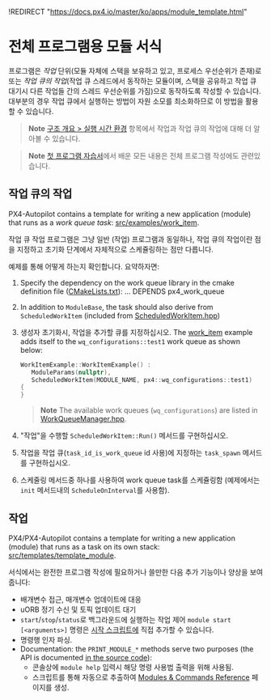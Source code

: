!REDIRECT "https://docs.px4.io/master/ko/apps/module_template.html"

# 전체 프로그램용 모듈 서식

프로그램은 *작업* 단위(모듈 자체에 스택을 보유하고 있고, 프로세스 우선순위가 존재)로 또는 *작업 큐의 작업*(작업 큐 스레드에서 동작하는 모듈이며, 스택을 공유하고 작업 큐 대기시 다른 작업들 간의 스레드 우선순위를 가짐)으로 동작하도록 작성할 수 있습니다. 대부분의 경우 작업 큐에서 실행하는 방법이 자원 소모를 최소화하므로 이 방법을 활용할 수 있습니다.

> **Note** [구조 개요 > 실행 시간 환경](../concept/architecture.md#runtime-environment) 항목에서 작업과 작업 큐의 작업에 대해 더 알아볼 수 있습니다.

<span></span>

> **Note** [첫 프로그램 자습서](../apps/hello_sky.md)에서 배운 모든 내용은 전체 프로그램 작성에도 관련있습니다.

## 작업 큐의 작업

PX4-Autopilot contains a template for writing a new application (module) that runs as a *work queue task*: [src/examples/work_item](https://github.com/PX4/PX4-Autopilot/tree/master/src/examples/work_item).

작업 큐 작업 프로그램은 그냥 일반 (작업) 프로그램과 동일하나, 작업 큐의 작업이란 점을 지정하고 초기화 단계에서 자체적으로 스케쥴링하는 점만 다릅니다.

예제를 통해 어떻게 하는지 확인합니다. 요약하자면:

1. Specify the dependency on the work queue library in the cmake definition file ([CMakeLists.txt](https://github.com/PX4/PX4-Autopilot/blob/master/src/examples/work_item/CMakeLists.txt)): 
        ...
        DEPENDS
          px4_work_queue

2. In addition to `ModuleBase`, the task should also derive from `ScheduledWorkItem` (included from [ScheduledWorkItem.hpp](https://github.com/PX4/PX4-Autopilot/blob/master/platforms/common/include/px4_platform_common/px4_work_queue/ScheduledWorkItem.hpp))
3. 생성자 초기화시, 작업을 추가할 큐를 지정하십시오. The [work_item](https://github.com/PX4/PX4-Autopilot/blob/master/src/examples/work_item/WorkItemExample.cpp#L42) example adds itself to the `wq_configurations::test1` work queue as shown below:
    
    ```cpp
    WorkItemExample::WorkItemExample() :
       ModuleParams(nullptr),
       ScheduledWorkItem(MODULE_NAME, px4::wq_configurations::test1)
    {
    }
    ```
    
    > **Note** The available work queues (`wq_configurations`) are listed in [WorkQueueManager.hpp](https://github.com/PX4/PX4-Autopilot/blob/master/platforms/common/include/px4_platform_common/px4_work_queue/WorkQueueManager.hpp#L49).

4. "작업"을 수행할 `ScheduledWorkItem::Run()` 메서드를 구현하십시오.

5. 작업을 작업 큐(`task_id_is_work_queue` id 사용)에 지정하는 `task_spawn` 메서드를 구현하십시오.
6. 스케줄링 메서드중 하나를 사용하여 work queue task를 스케쥴링함 (예제에서는 `init` 메서드내의 `ScheduleOnInterval`를 사용함).

## 작업

PX4/PX4-Autopilot contains a template for writing a new application (module) that runs as a task on its own stack: [src/templates/template_module](https://github.com/PX4/PX4-Autopilot/tree/master/src/templates/template_module).

서식에서는 완전한 프로그램 작성에 필요하거나 쓸만한 다음 추가 기능이나 양상을 보여줍니다:

- 배개변수 접근, 매개변수 업데이트에 대응
- uORB 정기 수신 및 토픽 업데이트 대기
- `start`/`stop`/`status`로 백그라운드에 실행하는 작업 제어 `module start [<arguments>]` 명령은 [시작 스크립트에](../concept/system_startup.md) 직접 추가할 수 있습니다.
- 명령행 인자 파싱.
- Documentation: the `PRINT_MODULE_*` methods serve two purposes (the API is documented [in the source code](https://github.com/PX4/PX4-Autopilot/blob/v1.8.0/src/platforms/px4_module.h#L381)): 
    - 콘솔상에 `module help` 입력시 해당 명령 사용법 출력을 위해 사용됨.
    - 스크립트를 통해 자동으로 추출하여 [Modules & Commands Reference](../middleware/modules_main.md) 페이지를 생성.